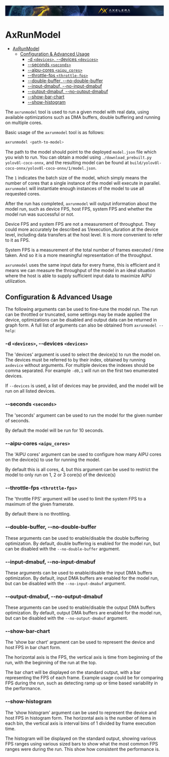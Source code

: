 ![](/docs/images/Ax_Page_Banner_2500x168_01.png)

# AxRunModel
- [AxRunModel](#axrunmodel)
  - [Configuration & Advanced Usage](#configuration--advanced-usage)
    - [-d `<devices>`, --devices `<devices>`](#-d----devices-)
    - [--seconds `<seconds>`](#--seconds-)
    - [--aipu-cores `<aipu_cores>`](#--aipu-cores-)
    - [--throttle-fps `<throttle-fps>`](#--throttle-fps-)
    - [--double-buffer, --no-double-buffer](#--double-buffer---no-double-buffer)
    - [--input-dmabuf, --no-input-dmabuf](#--input-dmabuf---no-input-dmabuf)
    - [--output-dmabuf, --no-output-dmabuf](#--output-dmabuf---no-output-dmabuf)
    - [--show-bar-chart](#--show-bar-chart)
    - [--show-histogram](#--show-histogram)

The `axrunmodel` tool is used to run a given model with real data, using available optimizations
such as DMA buffers, double buffering and running on multiple cores.

Basic usage of the `axrunmodel` tool is as follows:

```bash
axrunmodel <path-to-model>
```

The path to the model should point to the deployed `model.json` file which you wish to run. You can
obtain a model using `./download_prebuilt.py yolov8l-coco-onnx`, and the resulting model can be
found at `build/yolov8l-coco-onnx/yolov8l-coco-onnx/1/model.json`.

The `1` indicates the batch size of the model, which simply means the number of cores that a single
instance of the model will execute in parallel. `axrunmodel` will instantiate enough instances
of the model to use all requested cores.

After the run has completed, `axrunmodel` will output information about the model run, such as device
FPS, host FPS, system FPS and whether the model run was successful or not.

Device FPS and system FPS are not a measurement of throughput. They could more accurately be described
as 1/execution_duration at the device level, including data transfers at the host level. It is more
convenient to refer to it as FPS.

System FPS is a measurement of the total number of frames executed / time taken. And so it is a more
meaningful representation of the throughput.

`axrunmodel` uses the same input data for every frame, this is efficient and it means we can measure the
throughput of the model in an ideal situation where the host is able to supply sufficient input data to
maximize AIPU utilization.

## Configuration & Advanced Usage

The following arguments can be used to fine-tune the model run. The run can be throttled or truncated,
some settings may be made applied the device, optimizations can be disabled and output data
can be returned in graph form. A full list of arguments can also be obtained
from `axrunmodel --help`:

### -d `<devices>`, --devices `<devices>`

The 'devices' argument is used to select the device(s) to run the model on. The devices
must be referred to by their index, obtained by running `axdevice` without arguments. For
multiple devices the indexes should be comma separated. For example `-d0,1` will run on the 
first two enumerated devices.

If `--devices` is used, a list of devices may be provided, and the model will be run on all listed
devices.

### --seconds `<seconds>`

The 'seconds' argument can be used to run the model for the given number of seconds.

By default the model will be run for 10 seconds.

### --aipu-cores `<aipu_cores>`

The 'AIPU cores' argument can be used to configure how many AIPU cores on the device(s) to use
for running the model.

By default this is all cores, 4, but this argument can be used to restrict the model to only run
on 1, 2 or 3 core(s) of the device(s)

### --throttle-fps `<throttle-fps>`

The 'throttle FPS' argument will be used to limit the system FPS to a maximum of the
given framerate.

By default there is no throttling.

### --double-buffer, --no-double-buffer

These arguments can be used to enable/disable the double buffering optimization. By default,
double buffering is enabled for the model run, but can be disabled with the `--no-double-buffer`
argument.

### --input-dmabuf, --no-input-dmabuf

These arguments can be used to enable/disable the input DMA buffers optimization. By default,
input DMA buffers are enabled for the model run, but can be disabled with the `--no-input-dmabuf`
argument.
  
### --output-dmabuf, --no-output-dmabuf

These arguments can be used to enable/disable the output DMA buffers optimization. By default,
output DMA buffers are enabled for the model run, but can be disabled with the `--no-output-dmabuf`
argument.

### --show-bar-chart

The 'show bar chart' argument can be used to represent the device and host FPS in bar chart form.

The horizontal axis is the FPS, the vertical axis is time from beginning of the run, with the
beginning of the run at the top.

The bar chart will be displayed on the standard output, with a bar representing the FPS of
each frame. Example usage could be for comparing FPS during the run, such as detecting ramp up
or time based variability in the performance.

### --show-histogram

The 'show histogram' argument can be used to represent the device and host FPS in histogram form. The
horizontal axis is the number of items in each bin, the vertical axis is interval bins of 1 divided
by frame execution time.

The histogram will be displayed on the standard output, showing various FPS ranges using various sized
bars to show what the most common FPS ranges were during the run. This show how consistent the 
performance is.
